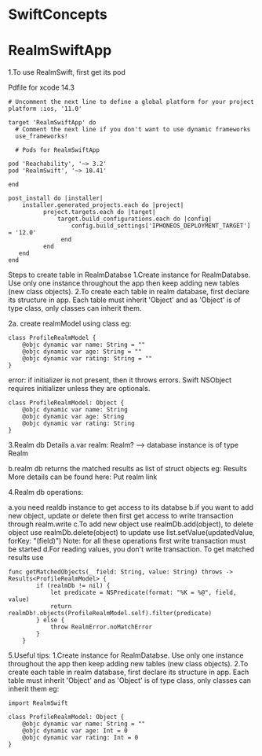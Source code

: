 # SwiftConcepts

# RealmSwiftApp

1.To use RealmSwift, first get its pod

Pdfile for xcode 14.3

```
# Uncomment the next line to define a global platform for your project
platform :ios, '11.0'

target 'RealmSwiftApp' do
  # Comment the next line if you don't want to use dynamic frameworks
  use_frameworks!

  # Pods for RealmSwiftApp

pod 'Reachability', '~> 3.2'
pod 'RealmSwift', '~> 10.41'

end

post_install do |installer|
    installer.generated_projects.each do |project|
          project.targets.each do |target|
              target.build_configurations.each do |config|
                  config.build_settings['IPHONEOS_DEPLOYMENT_TARGET'] = '12.0'
               end
          end
   end
end

```
Steps to create table in RealmDatabse
1.Create instance for RealmDatabse. Use only one instance throughout the app then keep adding new tables (new class objects).
2.To create each table in realm database, first declare its structure in app. Each table must inherit 'Object' and as 'Object' is of type
class, only classes can inherit them.

2a. create realmModel using class eg:

```
class ProfileRealmModel {
    @objc dynamic var name: String = ""
    @objc dynamic var age: String = ""
    @objc dynamic var rating: String = ""
}
```


error: if initializer is not present, then it throws errors. Swift NSObject requires initializer unless they are optionals.

```
class ProfileRealmModel: Object {
    @objc dynamic var name: String
    @objc dynamic var age: String
    @objc dynamic var rating: String
}

```
3.Realm db Details 
a.var realm: Realm? --> database instance is of type Realm

b.realm db returns the matched results as list of struct objects eg: Results<ProfileRealmModel>
More details can be found here: Put realm link

4.Realm db operations:

  a.you need realdb instance to get access to its databse
  b.if you want to add new object, update or delete then first get access to write transaction through 
  realm.write
  c.To add new object use  realmDb.add(object), to delete object use realmDb.delete(object)
  to update use list.setValue(updatedValue, forKey: "\(field)")
  Note: for all these operations first write transaction must be started
  d.For reading values, you don't write transaction. To get matched results use 
```
func getMatchedObjects(_ field: String, value: String) throws -> Results<ProfileRealmModel> {
        if (realmDb != nil) {
            let predicate = NSPredicate(format: "%K = %@", field, value)
            return realmDb!.objects(ProfileRealmModel.self).filter(predicate)
        } else {
            throw RealmError.noMatchError
        }
    }
```

5.Useful tips:
1.Create instance for RealmDatabse. Use only one instance throughout the app then keep adding new tables (new class objects).
2.To create each table in realm database, first declare its structure in app. Each table must inherit 'Object' and as 'Object' is of type class, only classes can inherit them
eg:

```
import RealmSwift

class ProfileRealmModel: Object {
    @objc dynamic var name: String = ""
    @objc dynamic var age: Int = 0
    @objc dynamic var rating: Int = 0
}
```
